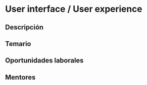 # User interface / User experience
## Descripción
## Temario
## Oportunidades laborales
## Mentores
